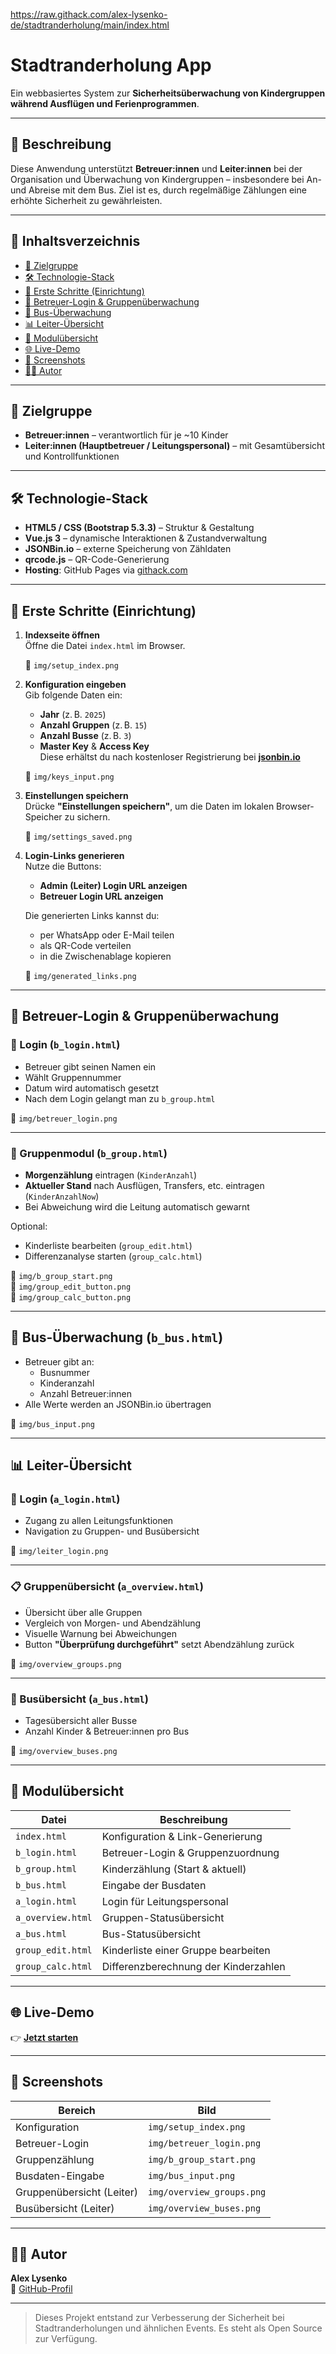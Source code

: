 https://raw.githack.com/alex-lysenko-de/stadtranderholung/main/index.html

# Stadtranderholung App

Ein webbasiertes System zur **Sicherheitsüberwachung von Kindergruppen während Ausflügen und Ferienprogrammen**.

---

## 📌 Beschreibung

Diese Anwendung unterstützt **Betreuer:innen** und **Leiter:innen** bei der Organisation und Überwachung von Kindergruppen – insbesondere bei An- und Abreise mit dem Bus. Ziel ist es, durch regelmäßige Zählungen eine erhöhte Sicherheit zu gewährleisten.

---

## 🧭 Inhaltsverzeichnis

- [🎯 Zielgruppe](#-zielgruppe)
- [🛠️ Technologie-Stack](#️-technologie-stack)
- [🚀 Erste Schritte (Einrichtung)](#-erste-schritte-einrichtung)
- [👤 Betreuer-Login & Gruppenüberwachung](#-betreuer-login--gruppenüberwachung)
- [🚌 Bus-Überwachung](#-bus-überwachung)
- [📊 Leiter-Übersicht](#-leiter-übersicht)
- [📂 Modulübersicht](#-modulübersicht)
- [🌐 Live-Demo](#-live-demo)
- [📸 Screenshots](#-screenshots)
- [🧑‍💻 Autor](#-autor)

---

## 🎯 Zielgruppe

- **Betreuer:innen** – verantwortlich für je ~10 Kinder
- **Leiter:innen (Hauptbetreuer / Leitungspersonal)** – mit Gesamtübersicht und Kontrollfunktionen

---

## 🛠️ Technologie-Stack

- **HTML5 / CSS (Bootstrap 5.3.3)** – Struktur & Gestaltung
- **Vue.js 3** – dynamische Interaktionen & Zustandverwaltung
- **JSONBin.io** – externe Speicherung von Zähldaten
- **qrcode.js** – QR-Code-Generierung
- **Hosting**: GitHub Pages via [githack.com](https://githack.com)

---

## 🚀 Erste Schritte (Einrichtung)

1. **Indexseite öffnen**  
   Öffne die Datei `index.html` im Browser.

   📸 `img/setup_index.png`

2. **Konfiguration eingeben**  
   Gib folgende Daten ein:

   - **Jahr** (z. B. `2025`)
   - **Anzahl Gruppen** (z. B. `15`)
   - **Anzahl Busse** (z. B. `3`)
   - **Master Key** & **Access Key**  
     Diese erhältst du nach kostenloser Registrierung bei **[jsonbin.io](https://jsonbin.io)**

   📸 `img/keys_input.png`

3. **Einstellungen speichern**  
   Drücke **"Einstellungen speichern"**, um die Daten im lokalen Browser-Speicher zu sichern.

   📸 `img/settings_saved.png`

4. **Login-Links generieren**  
   Nutze die Buttons:

   - **Admin (Leiter) Login URL anzeigen**
   - **Betreuer Login URL anzeigen**

   Die generierten Links kannst du:

   - per WhatsApp oder E-Mail teilen
   - als QR-Code verteilen
   - in die Zwischenablage kopieren

   📸 `img/generated_links.png`

---

## 👤 Betreuer-Login & Gruppenüberwachung

### 🔐 Login (`b_login.html`)

- Betreuer gibt seinen Namen ein
- Wählt Gruppennummer
- Datum wird automatisch gesetzt
- Nach dem Login gelangt man zu `b_group.html`

📸 `img/betreuer_login.png`

---

### 👥 Gruppenmodul (`b_group.html`)

- **Morgenzählung** eintragen (`KinderAnzahl`)
- **Aktueller Stand** nach Ausflügen, Transfers, etc. eintragen (`KinderAnzahlNow`)
- Bei Abweichung wird die Leitung automatisch gewarnt

Optional:
- Kinderliste bearbeiten (`group_edit.html`)
- Differenzanalyse starten (`group_calc.html`)

📸 `img/b_group_start.png`  
📸 `img/group_edit_button.png`  
📸 `img/group_calc_button.png`

---

## 🚌 Bus-Überwachung (`b_bus.html`)

- Betreuer gibt an:
  - Busnummer
  - Kinderanzahl
  - Anzahl Betreuer:innen
- Alle Werte werden an JSONBin.io übertragen

📸 `img/bus_input.png`

---

## 📊 Leiter-Übersicht

### 🔐 Login (`a_login.html`)

- Zugang zu allen Leitungsfunktionen
- Navigation zu Gruppen- und Busübersicht

📸 `img/leiter_login.png`

---

### 📋 Gruppenübersicht (`a_overview.html`)

- Übersicht über alle Gruppen
- Vergleich von Morgen- und Abendzählung
- Visuelle Warnung bei Abweichungen
- Button **"Überprüfung durchgeführt"** setzt Abendzählung zurück

📸 `img/overview_groups.png`

---

### 🚌 Busübersicht (`a_bus.html`)

- Tagesübersicht aller Busse
- Anzahl Kinder & Betreuer:innen pro Bus

📸 `img/overview_buses.png`

---

## 📂 Modulübersicht

| Datei             | Beschreibung                          |
|------------------|----------------------------------------|
| `index.html`      | Konfiguration & Link-Generierung       |
| `b_login.html`    | Betreuer-Login & Gruppenzuordnung      |
| `b_group.html`    | Kinderzählung (Start & aktuell)        |
| `b_bus.html`      | Eingabe der Busdaten                   |
| `a_login.html`    | Login für Leitungspersonal             |
| `a_overview.html` | Gruppen-Statusübersicht                |
| `a_bus.html`      | Bus-Statusübersicht                    |
| `group_edit.html` | Kinderliste einer Gruppe bearbeiten    |
| `group_calc.html` | Differenzberechnung der Kinderzahlen   |

---

## 🌐 Live-Demo

👉 **[Jetzt starten](https://raw.githack.com/alex-lysenko-de/stadtranderholung/main/index.html)**

---

## 📸 Screenshots

| Bereich                   | Bild                       |
|--------------------------|----------------------------|
| Konfiguration             | `img/setup_index.png`      |
| Betreuer-Login            | `img/betreuer_login.png`   |
| Gruppenzählung            | `img/b_group_start.png`    |
| Busdaten-Eingabe          | `img/bus_input.png`        |
| Gruppenübersicht (Leiter) | `img/overview_groups.png`  |
| Busübersicht (Leiter)     | `img/overview_buses.png`   |


---

## 🧑‍💻 Autor

**Alex Lysenko**  
📎 [GitHub-Profil](https://github.com/alex-lysenko-de)

---

> Dieses Projekt entstand zur Verbesserung der Sicherheit bei Stadtranderholungen und ähnlichen Events. Es steht als Open Source zur Verfügung.
